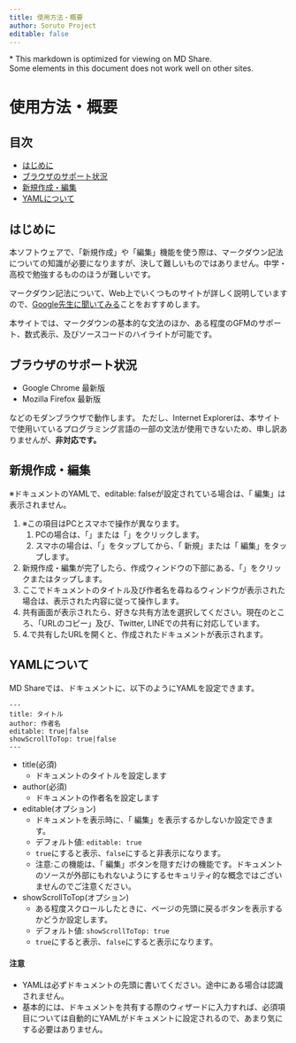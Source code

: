 ```yaml
---
title: 使用方法・概要
author: Soruto Project
editable: false
---
```

<span class="showOnOther">* This markdown is optimized for viewing on MD Share.<br>Some elements in this document does not work well on other sites.</span>

# 使用方法・概要

## 目次
* [はじめに](#はじめに)
* [ブラウザのサポート状況](#ブラウザのサポート状況)
* [新規作成・編集](#新規作成・編集)
* [YAMLについて](#yamlについて)


## はじめに
本ソフトウェアで、「新規作成」や「編集」機能を使う際は、マークダウン記法についての知識が必要になりますが、決して難しいものではありません。中学・高校で勉強するもののほうが難しいです。

マークダウン記法について、Web上でいくつものサイトが詳しく説明していますので、[Google先生に聞いてみる](https://google.com/search?q=マークダウン記法)ことをおすすめします。

本サイトでは、マークダウンの基本的な文法のほか、ある程度のGFMのサポート、数式表示、及びソースコードのハイライトが可能です。

## ブラウザのサポート状況
* Google Chrome 最新版
* Mozilla Firefox 最新版

などのモダンブラウザで動作します。
ただし、Internet Explorerは、本サイトで使用いているプログラミング言語の一部の文法が使用できないため、申し訳ありませんが、**非対応です。**

## 新規作成・編集
※ドキュメントのYAMLで、editable: falseが設定されている場合は、「<i class="far fa-edit"></i> 編集」は表示されません。

1. ※この項目はPCとスマホで操作が異なります。
    1. PCの場合は、「<i class="far fa-plus-square"></i>」または「<i class="far fa-edit"></i>」をクリックします。
    2. スマホの場合は、「<i class="fa fa-bars"></i>」をタップしてから、「<i class="far fa-plus-square"></i> 新規」または「<i class="far fa-edit"></i> 編集」をタップします。
2. 新規作成・編集が完了したら、作成ウィンドウの下部にある、「<i class="fas fa-share"></i>」をクリックまたはタップします。
3. ここでドキュメントのタイトル及び作者名を尋ねるウィンドウが表示された場合は、表示された内容に従って操作します。
4. 共有画面が表示されたら、好きな共有方法を選択してください。現在のところ、「URLのコピー」及び、Twitter, LINEでの共有に対応しています。
5. 4.で共有したURLを開くと、作成されたドキュメントが表示されます。

## YAMLについて
MD Shareでは、ドキュメントに、以下のようにYAMLを設定できます。
```
---
title: タイトル
author: 作者名
editable: true|false
showScrollToTop: true|false
---
```

* title(必須)
    * ドキュメントのタイトルを設定します
* author(必須)
    * ドキュメントの作者名を設定します
* editable(オプション)
    * ドキュメントを表示時に、「<i class="far fa-edit"></i> 編集」を表示するかしないか設定できます。
    * デフォルト値: `editable: true`
    * `true`にすると表示、`false`にすると非表示になります。
    * 注意:この機能は、「<i class="far fa-edit"></i> 編集」ボタンを隠すだけの機能です。ドキュメントのソースが外部にもれないようにするセキュリティ的な概念ではございませんのでご注意ください。
* showScrollToTop(オプション)
    * ある程度スクロールしたときに、ページの先頭に戻るボタンを表示するかどうか設定します。
    * デフォルト値: `showScrollToTop: true`
    * `true`にすると表示、`false`にすると表示になります。
    
#### 注意
* YAMLは必ずドキュメントの先頭に書いてください。途中にある場合は認識されません。
* 基本的には、ドキュメントを共有する際のウィザードに入力すれば、必須項目については自動的にYAMLがドキュメントに設定されるので、あまり気にする必要はありません。